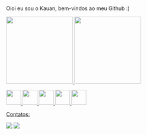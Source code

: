 ### 
Oioi eu sou o Kauan, bem-vindos ao meu Github :)

  <div>
<a href="https://github.com/kauansntg">
<img loading="lazy" height="180em" src="https://github-readme-stats.vercel.app/api/top-langs/?username=kauansntg&layout=compact&langs_count=7&theme=dracula"/>
<img loading="lazy" height="180em" src="https://github-readme-stats.vercel.app/api?username=kauansntg&show_icons=true&theme=dracula&include_all_commits=true&count_private=true"/>
</div>

<img loading="lazy" src="https://cdn.jsdelivr.net/gh/devicons/devicon/icons/git/git-original.svg" width="40" height="40"/> <img src="https://cdn.jsdelivr.net/gh/devicons/devicon/icons/javascript/javascript-original.svg" width="40" height="40"/> <img src="https://cdn.jsdelivr.net/gh/devicons/devicon/icons/html5/html5-plain-wordmark.svg" width="40" height="40" /> <img src="https://cdn.jsdelivr.net/gh/devicons/devicon/icons/css3/css3-plain-wordmark.svg" width="40" height="40" /> <img src="https://cdn.jsdelivr.net/gh/devicons/devicon/icons/java/java-plain.svg"  width="40" height="40" />
          


Contatos:
<div>
<a href="https://instagram.com/kauansntg" target="_blank"><img loading="lazy" src="https://img.shields.io/badge/-Instagram-%23E4405F?style=for-the-badge&logo=instagram&logoColor=white" target="_blank"></a>
<a href="https://www.linkedin.com/in/kauan-santiago-0423a3236" target="_blank"><img loading="lazy" src="https://img.shields.io/badge/-LinkedIn-%230077B5?style=for-the-badge&logo=linkedin&logoColor=white" target="_blank"></a>   
</div> <!--

